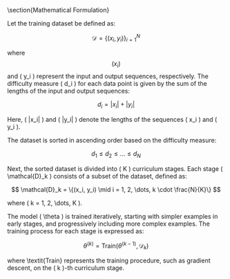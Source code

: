 \section{Mathematical Formulation}

Let the training dataset be defined as:

$$
\mathcal{D} = \{(x_i, y_i)\}_{i=1}^N
$$

where $$( x_i )$$ and \( y_i ) represent the input and output sequences, respectively. The difficulty measure \( d_i \) for each data point is given by the sum of the lengths of the input and output sequences:

$$
d_i = |x_i| + |y_i|
$$

Here, \( |x_i| \) and \( |y_i| \) denote the lengths of the sequences \( x_i \) and \( y_i \).

The dataset is sorted in ascending order based on the difficulty measure:

$$
d_1 \leq d_2 \leq \dots \leq d_N
$$

Next, the sorted dataset is divided into \( K \) curriculum stages. Each stage \( \mathcal{D}_k \) consists of a subset of the dataset, defined as:

$$
\mathcal{D}_k = \{(x_i, y_i) \mid i = 1, 2, \dots, k \cdot \frac{N}{K}\}
$$

where \( k = 1, 2, \dots, K \).

The model \( \theta \) is trained iteratively, starting with simpler examples in early stages, and progressively including more complex examples. The training process for each stage is expressed as:

$$
\theta^{(k)} = \text{Train}(\theta^{(k-1)}, \mathcal{D}_k)
$$

where \textit{Train} represents the training procedure, such as gradient descent, on the \( k \)-th curriculum stage.
